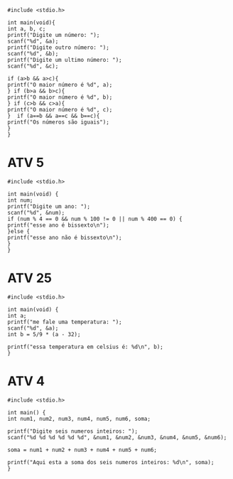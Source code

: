     #include <stdio.h>
    
    int main(void){
    int a, b, c;
    printf("Digite um número: ");
    scanf("%d", &a);
    printf("Digite outro número: ");
    scanf("%d", &b);
    printf("Digite um ultimo número: ");
    scanf("%d", &c);
    
    if (a>b && a>c){
    printf("O maior número é %d", a);
    } if (b>a && b>c){
    printf("O maior número é %d", b);
    } if (c>b && c>a){
    printf("O maior número é %d", c);
    }  if (a==b && a==c && b==c){
    printf("Os números são iguais");
    }
    }

# ATV 5

    #include <stdio.h>

    int main(void) {
    int num;
    printf("Digite um ano: ");
    scanf("%d", &num);
    if (num % 4 == 0 && num % 100 != 0 || num % 400 == 0) {
    printf("esse ano é bissexto\n");
    }else {
    printf("esse ano não é bissexto\n");
    }
    }

# ATV 25 

    #include <stdio.h>

    int main(void) {
    int a;
    printf("me fale uma temperatura: ");
    scanf("%d", &a);
    int b = 5/9 * (a - 32);

    printf("essa temperatura em celsius é: %d\n", b);
    }

# ATV 4

    #include <stdio.h>

    int main() {
    int num1, num2, num3, num4, num5, num6, soma;

    printf("Digite seis numeros inteiros: ");
    scanf("%d %d %d %d %d %d", &num1, &num2, &num3, &num4, &num5, &num6);
 
    soma = num1 + num2 + num3 + num4 + num5 + num6;

    printf("Aqui esta a soma dos seis numeros inteiros: %d\n", soma);
    }


